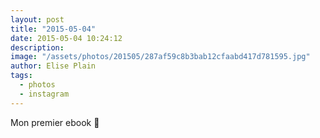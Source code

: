 ```yaml
---
layout: post
title: "2015-05-04"
date: 2015-05-04 10:24:12
description: 
image: "/assets/photos/201505/287af59c8b3bab12cfaabd417d781595.jpg"
author: Elise Plain
tags: 
  - photos
  - instagram
---
```


Mon premier ebook 🍃
<p></p>
